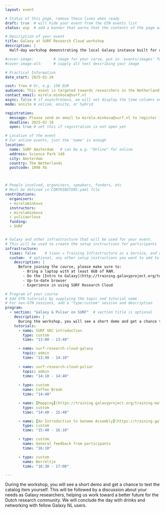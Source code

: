 ```yaml
---
layout: event

# Status of this page, remove these lines when ready
draft: true  # will hide your event from the GTN events list
status: wip  # add a banner that warns that the contents of the page are still subject to change

# Description of your event
title: Galaxy at SURF Research Cloud workshop
description: |
  Half-day workshop demonstrating the local Galaxy instance built for users of SURF Research Cloud. 

#cover-image:         # image for your corse, put in 'events/images' folder
#cover-image-alt:     # supply alt text describing your image

# Practical Information
date_start: 2025-01-28

cost: free # Or, e.g. 150 EUR
audience: This event is targeted towards researchers in the Netherlands who already have experience working with Galaxy. 
contact_email: mirela.minkova@surf.nl
async: false # if asynchronous, we will not display the time columns on the program
mode: onsite # online, onsite, or hybrid

registration:
  message: Please send an email to mirela.minkova@surf.nl to register for the workshop!
  deadline: 2025-01-10
  open: true # set this if registration is not open yet

# Location of the event
# For online events, just the 'name' is enough
location:
  name: SURF Amsterdam   # can be e.g. "Online" for online
  address: Science Park 140
  city: Amsterdam
  country: The Netherlands
  postcode: 1098 XG



# People involved, organisers, speakers, funders, etc
# Must be defined in CONTRIBUTORS.yaml file
contributions:
  organisers:
  - mirelaminkova
  instructors:
  - mirelaminkova
  - yuliiaorlova
  funding:
  - SURF 


# Galaxy and other infrastructure that will be used for your event.
# This will be used to create the setup instructions for participants
infrastructure:
  tiaas: false    # tiaas = Training Infrastructure as a Service, and can be requested (for free) from all major Galaxies
  custom:  # optional, any other setup instructions you want to add to the "Setup" tab
    description: |
      Before joining the course, please make sure to:
        - Bring a laptop with at least 8GB of RAM.
        - Do the [Intro to Galaxy](http://training.galaxyproject.org/topics/introduction/tutorials/galaxy-intro-short/tutorial.html) tutorial if you are not yet familiar with Galaxy
        - Up-to-date browser
        - Experience in using SURF Research Cloud 

# Program of your course
# Add GTN tutorials by supplying the topic and tutorial name
# For non-GTN sessions, add a "type:custom" session and description
program:
  - section: "Galaxy & Pulsar on SURF"  # section title is optional
    description: |
      During the workshop, you will see a short demo and get a chance to test the catalog item yourself.
    tutorials:
      - name: SURF SRC introduction
        type: custom
        time: "13:00 - 13:40"

      - name: surf-research-cloud-galaxy
        topic: admin
        time: "13:40 - 14:10"
        
      - name: surf-research-cloud-pulsar
        topic: admin
        time: "14:10 - 14:40"
        
      - type: custom
        name: Coffee Break
        time: "14:40"

      - name: [Mapping](https://training.galaxyproject.org/training-material/topics/sequence-analysis/tutorials/mapping/tutorial.html)
        type: custom
        time: "14:40 - 15:40"

      - name: [An Introduction to Genome Assembly](https://training.galaxyproject.org/training-material/topics/assembly/tutorials/general-introduction/tutorial.html)
        type: custom
        time: "15:40 - 16:10"

      - type: custom
        name: General feedback from participants 
        time: "16:10"

      - type: custom
        name: Borreltje
        time: "16:30 - 17:00"

---
```


During the workshop, you will see a short demo and get a chance to test the catalog item yourself. This will be followed by a discussion about your needs as Galaxy researchers, helping us work toward a better future for the Dutch research community. We will conclude the day with drinks and networking with fellow Galaxy NL users.
